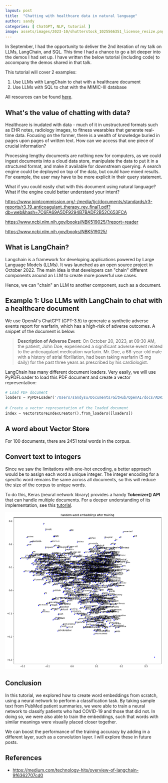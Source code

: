 ```yaml
---
layout: post
title:  "Chatting with healthcare data in natural language"
author: sandy
categories: [ ChatGPT, NLP, tutorial ]
image: assets/images/2023-10/shutterstock_1025566351_license_resize.png
---
```

In September, I had the opportunity to deliver the 2nd iteration of my talk on LLMs, LangChain, and SQL.  This time I had a chance to go a bit deeper into the demos I had set up.  I have written the below tutorial (including code) to accompany the demos shared in that talk.  

This tutorial will cover 2 examples:

1) Use LLMs with LangChain to chat with a healthcare document
2) Use LLMs with SQL to chat with the MIMIC-III database

All resources can be found [here](https://github.com/slsu0424/pmc-patients).

## What's the value of chatting with data?

Healthcare is inudated with data - much of it in unstructured formats such as EHR notes, radiology images, to fitness wearables that generate real-time data.  Focusing on the former, there is a wealth of knowledge buried in pages upon pages of written text.  How can we access that one piece of crucial information?

Processing lengthy documents are nothing new for computers, as we could ingest documents into a cloud data store, manipulate the data to put it in a structured format, and make it available for downstream querying.  A search engine could be deployed on top of the data, but could have mixed results.  For example, the user may have to be more explicit in their query statement.

What if you could easily chat with this document using natural language?  What if the engine could better understand your intent?

https://www.jointcommission.org/-/media/tjc/documents/standards/r3-reports/r3_19_anticoagulant_therapy_rev_final1.pdf?db=web&hash=7C6FA69A5DF9294B7BADF2B52C653FCA

https://www.ncbi.nlm.nih.gov/books/NBK519025/?report=reader

https://www.ncbi.nlm.nih.gov/books/NBK519025/

## What is LangChain?

Langchain is a framework for developing applications powered by Large Language Models (LLMs).  It was launched as an open source project in October 2022.  The main idea is that developers can "chain" different components around an LLM to create more powerful use cases.  

Hence, we can "chain" an LLM to another component, such as a document.

## Example 1: Use LLMs with LangChain to chat with a healthcare document 

We use OpenAI's ChatGPT (GPT-3.5) to generate a synthetic adverse events report for warfarin, which has a high-risk of adverse outcomes.  A snippet of the document is below:

>**Description of Adverse Event:**
On October 20, 2023, at 09:30 AM, the patient, John Doe, experienced a significant adverse event related to the anticoagulant medication warfarin. Mr. Doe, a 68-year-old male with a history of atrial fibrillation, had been taking warfarin (5 mg daily) for the past three years as prescribed by his cardiologist.


LangChain has many different document loaders.  Very easily, we will use PyPDFLoader to load this PDF document and create a vector representation:

```python
# Load PDF document
loaders = PyPDFLoader('/Users/sandysu/Documents/GitHub/OpenAI/docs/ADR11.pdf')

# Create a vector representation of the loaded document
index = VectorstoreIndexCreator().from_loaders([loaders])
```

## A word about Vector Store




For 100 documents, there are 2451 total words in the corpus.


## Convert text to integers

Since we saw the limitations with one-hot encoding, a better approach would be to assign each word a unique integer.  The integer encoding for a specific word remains the same across all documents, so this will reduce the size of the corpus to unique words. 

To do this, Keras (neural network library) provides a handy **Tokenizer() API** that can handle multiple documents.  For a deeper understanding of its implementation, see this [tutorial](https://machinelearningmastery.com/prepare-text-data-deep-learning-keras).


![](/assets/images/2023-09/output2.png)

## Conclusion

In this tutorial, we explored how to create word embeddings from scratch, using a neural network to perform a classification task.  By taking sample text from PubMed patient summaries, we were able to train a neural network to classify patients who had COVID-19 and those that did not.  In doing so, we were also able to train the embeddings, such that words with similar meanings were visually placed closer together.  

We can boost the performance of the training accuracy by adding in a different layer, such as a convolution layer.  I will explore these in future posts.


## References
+ <https://medium.com/technology-hits/overview-of-langchain-9f6362707cd0>
